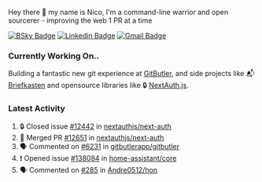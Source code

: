 
Hey there 👋 my name is Nico, I'm a command-line warrior and open sourcerer - improving the web 1 PR at a time

[![BSky Badge](https://img.shields.io/badge/-%20%40ndo.dev%20-%200285FF?style=flat-square&logo=bluesky&color=%23161e27)](https://bsky.app/profile/ndo.dev) [![Linkedin Badge](https://img.shields.io/badge/-ndom91-blue?style=flat-square&logo=Linkedin&logoColor=white&link=https://www.linkedin.com/in/ndom91/)](https://www.linkedin.com/in/ndom91/) [![Gmail Badge](https://img.shields.io/badge/-yo@ndo.dev-c14438?style=flat-square&logo=mail.ru&logoColor=white&link=mailto:yo@ndo.dev)](mailto:yo@ndo.dev)

### Currently Working On..

Building a fantastic new git experience at [GitButler](https://github.com/gitbutlerapp), and side projects like 📬 [Briefkasten](https://briefkastenhq.com) and opensource libraries like 🔒 [NextAuth.js](https://github.com/nextauthjs/next-auth).

<!--START_SECTION_PROFILE_VIEWS:readme-info-->
<!--END_SECTION_PROFILE_VIEWS:readme-info-->

<!--START_SECTION_DAILY_COMMIT:readme-info-->
<!--END_SECTION_DAILY_COMMIT:readme-info-->

<!--START_SECTION_WEEKLY_COMMIT:readme-info-->
<!--END_SECTION_WEEKLY_COMMIT:readme-info-->

### Latest Activity

<!--START_SECTION:activity-->
1. 🔒 Closed issue [#12442](https://github.com/nextauthjs/next-auth/issues/12442) in [nextauthjs/next-auth](https://github.com/nextauthjs/next-auth)
2. 🎉 Merged PR [#12651](https://github.com/nextauthjs/next-auth/pull/12651) in [nextauthjs/next-auth](https://github.com/nextauthjs/next-auth)
3. 🗣 Commented on [#6231](https://github.com/gitbutlerapp/gitbutler/pull/6231#issuecomment-2647955283) in [gitbutlerapp/gitbutler](https://github.com/gitbutlerapp/gitbutler)
4. ❗ Opened issue [#138084](https://github.com/home-assistant/core/issues/138084) in [home-assistant/core](https://github.com/home-assistant/core)
5. 🗣 Commented on [#285](https://github.com/Andre0512/hon/issues/285#issuecomment-2646224996) in [Andre0512/hon](https://github.com/Andre0512/hon)
<!--END_SECTION:activity-->

